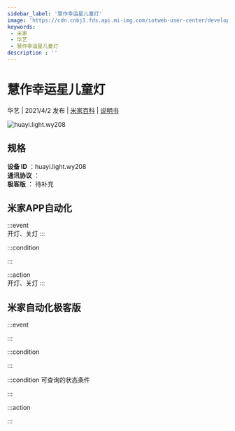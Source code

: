 ```yaml
---
sidebar_label: '慧作幸运星儿童灯'
image: 'https://cdn.cnbj1.fds.api.mi-img.com/iotweb-user-center/developer_1679064382550AuVu8W7n.png?GalaxyAccessKeyId=AKVGLQWBOVIRQ3XLEW&Expires=9223372036854775807&Signature=FyTJFGSfSAq6UwJGlr6oh/L5I9E='
keywords: 
 - 米家
 - 华艺
 - 慧作幸运星儿童灯
description : ''
---
```

# 慧作幸运星儿童灯

华艺 | 2021/4/2 发布 | [米家百科](https://home.mi.com/webapp/content/baike/product/index.html?model=huayi.light.wy208) | [说明书](https://home.mi.com/views/introduction.html?model=huayi.light.wy208&region=cn)

![huayi.light.wy208](https://cdn.cnbj1.fds.api.mi-img.com/iotweb-user-center/developer_1679064382550AuVu8W7n.png?GalaxyAccessKeyId=AKVGLQWBOVIRQ3XLEW&Expires=9223372036854775807&Signature=FyTJFGSfSAq6UwJGlr6oh/L5I9E=)

## 规格  
> 
**设备 ID** ：huayi.light.wy208  
**通讯协议** ：  
**极客版**  ： 待补充 


## 米家APP自动化  

:::event  
开灯、关灯
:::

:::condition  

:::

:::action   
开灯、关灯
:::

## 米家自动化极客版  

:::event  

:::

:::condition  

:::

:::condition 可查询的状态条件  

:::

:::action  

:::

        
